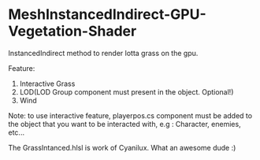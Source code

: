# MeshInstancedIndirect-GPU-Vegetation-Shader  

InstancedIndirect method to render lotta grass on the gpu. 
  
Feature:  
1. Interactive Grass  
2. LOD(LOD Group component must present in the object. Optional!)  
3. Wind  
  
Note: to use interactive feature, playerpos.cs component must be added to the object that you want to be interacted with, e.g : Character, enemies, etc...   
  
The GrassIntanced.hlsl is work of Cyanilux. What an awesome dude :)

